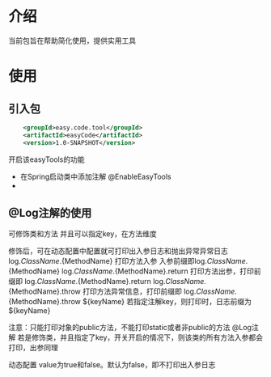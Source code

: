 

# 介绍

当前包旨在帮助简化使用，提供实用工具

# 使用

## 引入包

```xml
    <groupId>easy.code.tool</groupId>
    <artifactId>easyCode</artifactId>
    <version>1.0-SNAPSHOT</version>
```

开启该easyTools的功能

- 在Spring启动类中添加注解 @EnableEasyTools
-

## @Log注解的使用

可修饰类和方法 并且可以指定key，在方法维度

修饰后，可在动态配置中配置就可打印出入参日志和抛出异常异常日志
log.${ClassName}.${MethodName}          打印方法入参 入参前缀即log.${ClassName}.${MethodName}
log.${ClassName}.${MethodName}.return   打印方法出参，打印前缀即 log.${ClassName}.${MethodName}.return
log.${ClassName}.${MethodName}.throw    打印方法异常信息，打印前缀即 log.${ClassName}.${MethodName}.throw
${keyName} 若指定注解key，则打印时，日志前缀为 ${keyName}

注意：只能打印对象的public方法，不能打印static或者非public的方法
@Log注解 若是修饰类，并且指定了key，开关开启的情况下，则该类的所有方法入参都会打印，出参同理

动态配置 value为true和false。默认为false，即不打印出入参日志